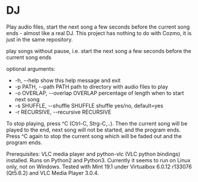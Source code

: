 # DJ
Play audio files, start the next song a few seconds before the current song ends - almost like a real DJ.
This project has nothing to do with Cozmo, it is just in the same repository. 

play songs without pause, i.e. start the next song a few seconds before the current song ends

optional arguments:

*  -h, --help            show this help message and exit
*  -p PATH, --path PATH  path to directory with audio files to play
*  -o OVERLAP, --overlap OVERLAP
                        percentage of length when to start next song
*  -s SHUFFLE, --shuffle SHUFFLE
                        shuffle yes/no, default=yes
*  -r RECURSIVE, --recursive RECURSIVE


To stop playing, press ^C (Ctrl-C, Strg-C,..). 
Then the current song will be played to the end, next song will not be started, and the program ends. 
Press ^C again to stop the current song which will be faded out and the program ends. 

Prerequisites: VLC media player and python-vlc (VLC python bindings) installed. Runs on Python2 and Python3. Currently it seems to run on Linux only, not on Windows. Tested with Mint 19.1 under Virtualbox 6.0.12 r133076 (Qt5.6.2) and VLC Media Player 3.0.4. 

